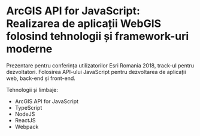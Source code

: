 # ArcGIS API for JavaScript: Realizarea de aplicații WebGIS folosind tehnologii și framework-uri moderne

Prezentare pentru conferința utilizatorilor Esri Romania 2018, track-ul pentru dezvoltatori. 
Folosirea API-ului JavaScript pentru  dezvoltarea de aplicații web, back-end și front-end.

Tehnologii și limbaje:
- ArcGIS API for JavaScript
- TypeScript
- NodeJS
- ReactJS
- Webpack